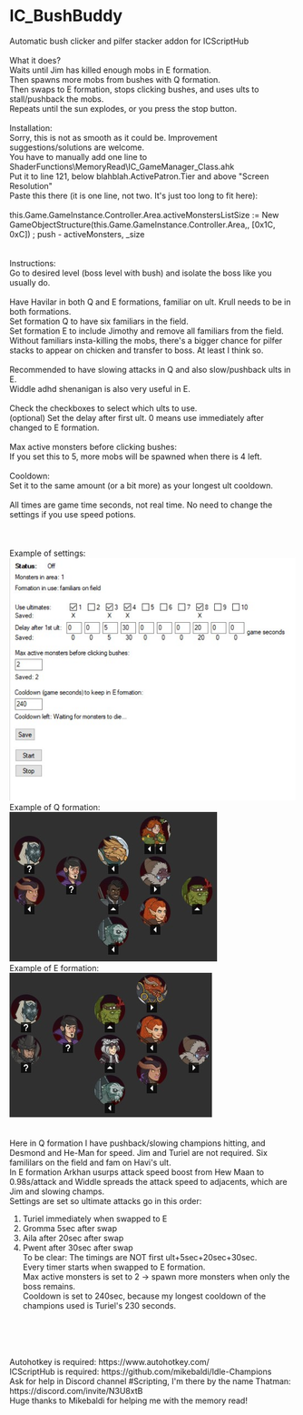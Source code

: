 # IC_BushBuddy </br>
 Automatic bush clicker and pilfer stacker addon for ICScriptHub </br>
 </br>
What it does? </br>
Waits until Jim has killed enough mobs in E formation. </br>
Then spawns more mobs from bushes with Q formation. </br>
Then swaps to E formation, stops clicking bushes, and uses ults to stall/pushback the mobs. </br>
Repeats until the sun explodes, or you press the stop button. </br>
 </br>
Installation: </br>
Sorry, this is not as smooth as it could be. Improvement suggestions/solutions are welcome. </br>
You have to manually add one line to ShaderFunctions\MemoryRead\IC_GameManager_Class.ahk </br>
Put it to line 121, below blahblah.ActivePatron.Tier and above "Screen Resolution" </br>
Paste this there (it is one line, not two. It's just too long to fit here): </br>
 </br>
this.Game.GameInstance.Controller.Area.activeMonstersListSize := New GameObjectStructure(this.Game.GameInstance.Controller.Area,, [0x1C, 0xC]) ; push - activeMonsters, _size </br>
 </br>
 </br>
Instructions: </br>
Go to desired level (boss level with bush) and isolate the boss like you usually do. </br>
 </br>
Have Havilar in both Q and E formations, familiar on ult. Krull needs to be in both formations.</br>
Set formation Q to have six familiars in the field. </br>
Set formation E to include Jimothy and remove all familiars from the field. Without familiars insta-killing the mobs, there's a bigger chance for pilfer stacks to appear on chicken and transfer to boss. At least I think so.</br>
 </br>
Recommended to have slowing attacks in Q and also slow/pushback ults in E. </br>
Widdle adhd shenanigan is also very useful in E. </br>
 </br>
Check the checkboxes to select which ults to use. </br>
(optional) Set the delay after first ult. 0 means use immediately after changed to E formation. </br>
 </br>
Max active monsters before clicking bushes: </br>
If you set this to 5, more mobs will be spawned when there is 4 left. </br>
 </br>
Cooldown: </br>
Set it to the same amount (or a bit more) as your longest ult cooldown. </br>
 </br>
All times are game time seconds, not real time. No need to change the settings if you use speed potions. </br>
 </br>
 </br>
 </br>
 Example of settings:</br>
 ![settings](settings.jpg?raw=true "Settings example") </br>
Example of Q formation: </br>
  ![q](Q_formation.jpg?raw=true "Q formation example") </br>
Example of E formation: </br>
 ![e](E_formation.jpg?raw=true "E formation example") </br>
</br>
</br>
 Here in Q formation I have pushback/slowing champions hitting, and Desmond and He-Man for speed. Jim and Turiel are not required. Six famililars on the field and fam on Havi's ult.</br>
 In E formation Arkhan usurps attack speed boost from Hew Maan to 0.98s/attack and Widdle spreads the attack speed to adjacents, which are Jim and slowing champs.</br>
 Settings are set so ultimate attacks go in this order:</br>
 1. Turiel immediately when swapped to E</br>
 2. Gromma 5sec after swap</br>
 3. Aila after 20sec after swap</br>
 4. Pwent after 30sec after swap</br>
 To be clear: The timings are NOT first ult+5sec+20sec+30sec.</br>
 Every timer starts when swapped to E formation.</br>
 Max active monsters is set to 2 -> spawn more monsters when only the boss remains.</br>
 Cooldown is set to 240sec, because my longest cooldown of the champions used is Turiel's 230 seconds.</br>
 </br>
 </br>
 </br>
 </br>
Autohotkey is required: https://www.autohotkey.com/ </br>
ICScriptHub is required: https://github.com/mikebaldi/Idle-Champions </br>
Ask for help in Discord channel #Scripting, I'm there by the name Thatman: https://discord.com/invite/N3U8xtB </br>
Huge thanks to Mikebaldi for helping me with the memory read!
